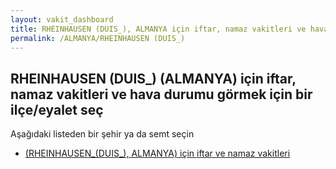 ```yaml
---
layout: vakit_dashboard
title: RHEINHAUSEN (DUIS_), ALMANYA için iftar, namaz vakitleri ve hava durumu - ilçe/eyalet seç
permalink: /ALMANYA/RHEINHAUSEN (DUIS_)
---
```


## RHEINHAUSEN (DUIS_) (ALMANYA) için iftar, namaz vakitleri ve hava durumu  görmek için bir ilçe/eyalet seç

Aşağıdaki listeden bir şehir ya da semt seçin

* [ (RHEINHAUSEN_(DUIS_), ALMANYA) için iftar ve namaz vakitleri](/ALMANYA/RHEINHAUSEN_(DUIS_)/)

<script type="text/javascript">
  var GLOBAL_COUNTRY = 'ALMANYA';
  var GLOBAL_CITY = 'RHEINHAUSEN (DUIS_)';
  var GLOBAL_STATE = 'RHEINHAUSEN (DUIS_)';
</script>
